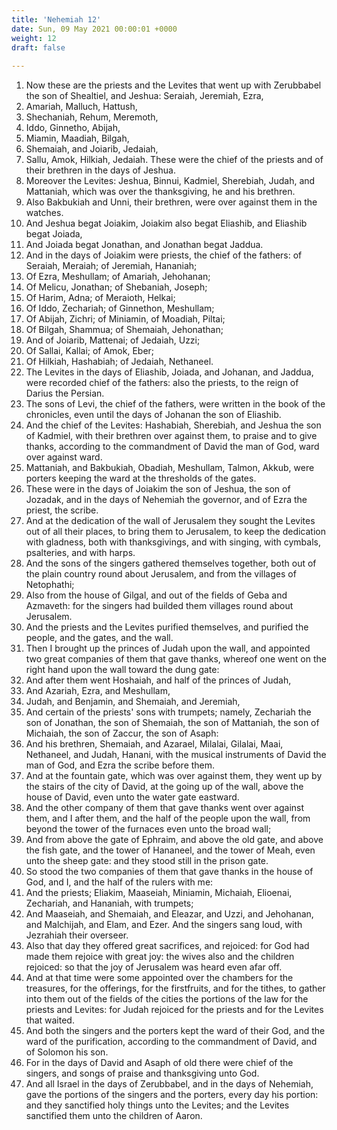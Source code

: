 ```yaml
---
title: 'Nehemiah 12'
date: Sun, 09 May 2021 00:00:01 +0000
weight: 12
draft: false
  
---
```


1. Now these are the priests and the Levites that went up with Zerubbabel the son of Shealtiel, and Jeshua: Seraiah, Jeremiah, Ezra,
2. Amariah, Malluch, Hattush,
3. Shechaniah, Rehum, Meremoth,
4. Iddo, Ginnetho, Abijah,
5. Miamin, Maadiah, Bilgah,
6. Shemaiah, and Joiarib, Jedaiah,
7. Sallu, Amok, Hilkiah, Jedaiah. These were the chief of the priests and of their brethren in the days of Jeshua.
8. Moreover the Levites: Jeshua, Binnui, Kadmiel, Sherebiah, Judah, and Mattaniah, which was over the thanksgiving, he and his brethren.
9. Also Bakbukiah and Unni, their brethren, were over against them in the watches.
10. And Jeshua begat Joiakim, Joiakim also begat Eliashib, and Eliashib begat Joiada,
11. And Joiada begat Jonathan, and Jonathan begat Jaddua.
12. And in the days of Joiakim were priests, the chief of the fathers: of Seraiah, Meraiah; of Jeremiah, Hananiah;
13. Of Ezra, Meshullam; of Amariah, Jehohanan;
14. Of Melicu, Jonathan; of Shebaniah, Joseph;
15. Of Harim, Adna; of Meraioth, Helkai;
16. Of Iddo, Zechariah; of Ginnethon, Meshullam;
17. Of Abijah, Zichri; of Miniamin, of Moadiah, Piltai;
18. Of Bilgah, Shammua; of Shemaiah, Jehonathan;
19. And of Joiarib, Mattenai; of Jedaiah, Uzzi;
20. Of Sallai, Kallai; of Amok, Eber;
21. Of Hilkiah, Hashabiah; of Jedaiah, Nethaneel.
22. The Levites in the days of Eliashib, Joiada, and Johanan, and Jaddua, were recorded chief of the fathers: also the priests, to the reign of Darius the Persian.
23. The sons of Levi, the chief of the fathers, were written in the book of the chronicles, even until the days of Johanan the son of Eliashib.
24. And the chief of the Levites: Hashabiah, Sherebiah, and Jeshua the son of Kadmiel, with their brethren over against them, to praise and to give thanks, according to the commandment of David the man of God, ward over against ward.
25. Mattaniah, and Bakbukiah, Obadiah, Meshullam, Talmon, Akkub, were porters keeping the ward at the thresholds of the gates.
26. These were in the days of Joiakim the son of Jeshua, the son of Jozadak, and in the days of Nehemiah the governor, and of Ezra the priest, the scribe.
27. And at the dedication of the wall of Jerusalem they sought the Levites out of all their places, to bring them to Jerusalem, to keep the dedication with gladness, both with thanksgivings, and with singing, with cymbals, psalteries, and with harps.
28. And the sons of the singers gathered themselves together, both out of the plain country round about Jerusalem, and from the villages of Netophathi;
29. Also from the house of Gilgal, and out of the fields of Geba and Azmaveth: for the singers had builded them villages round about Jerusalem.
30. And the priests and the Levites purified themselves, and purified the people, and the gates, and the wall.
31. Then I brought up the princes of Judah upon the wall, and appointed two great companies of them that gave thanks, whereof one went on the right hand upon the wall toward the dung gate:
32. And after them went Hoshaiah, and half of the princes of Judah,
33. And Azariah, Ezra, and Meshullam,
34. Judah, and Benjamin, and Shemaiah, and Jeremiah,
35. And certain of the priests' sons with trumpets; namely, Zechariah the son of Jonathan, the son of Shemaiah, the son of Mattaniah, the son of Michaiah, the son of Zaccur, the son of Asaph:
36. And his brethren, Shemaiah, and Azarael, Milalai, Gilalai, Maai, Nethaneel, and Judah, Hanani, with the musical instruments of David the man of God, and Ezra the scribe before them.
37. And at the fountain gate, which was over against them, they went up by the stairs of the city of David, at the going up of the wall, above the house of David, even unto the water gate eastward.
38. And the other company of them that gave thanks went over against them, and I after them, and the half of the people upon the wall, from beyond the tower of the furnaces even unto the broad wall;
39. And from above the gate of Ephraim, and above the old gate, and above the fish gate, and the tower of Hananeel, and the tower of Meah, even unto the sheep gate: and they stood still in the prison gate.
40. So stood the two companies of them that gave thanks in the house of God, and I, and the half of the rulers with me:
41. And the priests; Eliakim, Maaseiah, Miniamin, Michaiah, Elioenai, Zechariah, and Hananiah, with trumpets;
42. And Maaseiah, and Shemaiah, and Eleazar, and Uzzi, and Jehohanan, and Malchijah, and Elam, and Ezer. And the singers sang loud, with Jezrahiah their overseer.
43. Also that day they offered great sacrifices, and rejoiced: for God had made them rejoice with great joy: the wives also and the children rejoiced: so that the joy of Jerusalem was heard even afar off.
44. And at that time were some appointed over the chambers for the treasures, for the offerings, for the firstfruits, and for the tithes, to gather into them out of the fields of the cities the portions of the law for the priests and Levites: for Judah rejoiced for the priests and for the Levites that waited.
45. And both the singers and the porters kept the ward of their God, and the ward of the purification, according to the commandment of David, and of Solomon his son.
46. For in the days of David and Asaph of old there were chief of the singers, and songs of praise and thanksgiving unto God.
47. And all Israel in the days of Zerubbabel, and in the days of Nehemiah, gave the portions of the singers and the porters, every day his portion: and they sanctified holy things unto the Levites; and the Levites sanctified them unto the children of Aaron.
